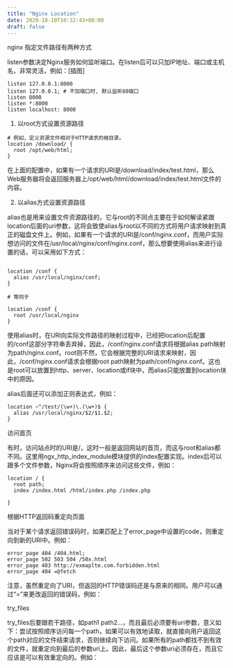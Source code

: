 ```yaml
---
title: "Nginx Location"
date: 2020-10-10T10:32:43+08:00
draft: false
---
```


nginx 指定文件路径有两种方式


listen参数决定Nginx服务如何监听端口。在listen后可以只加IP地址、端口或主机名，非常灵活，例如：[插图]

```
listen 127.0.0.1:8000
listen 127.0.0.1; # 不加端口时, 默认监听80端口
listen 8000 
listen *:8000
listen localhost: 8000
```


1. 以root方式设置资源路径

```shell
# 例如，定义资源文件相对于HTTP请求的根目录。
location /download/ {
  root /opt/web/html;
}
```

在上面的配置中，如果有一个请求的URI是/download/index/test.html，那么Web服务器将会返回服务器上/opt/web/html/download/index/test.html文件的内容。


2. 以alias方式设置资源路径

alias也是用来设置文件资源路径的，它与root的不同点主要在于如何解读紧跟location后面的uri参数，这将会致使alias与root以不同的方式将用户请求映射到真正的磁盘文件上。例如，如果有一个请求的URI是/conf/nginx.conf，而用户实际想访问的文件在/usr/local/nginx/conf/nginx.conf，那么想要使用alias来进行设置的话，可以采用如下方式：

```shell

location /conf {
  alias /usr/local/nginx/conf;
}

# 等同于

location /conf {
  root /usr/local/nginx
}
```

使用alias时，在URI向实际文件路径的映射过程中，已经把location后配置的/conf这部分字符串丢弃掉，因此，/conf/nginx.conf请求将根据alias path映射为path/nginx.conf。root则不然，它会根据完整的URI请求来映射，因此，/conf/nginx.conf请求会根据root path映射为path/conf/nginx.conf。这也是root可以放置到http、server、location或if块中，而alias只能放置到location块中的原因。

alias后面还可以添加正则表达式，例如：

```shell
location ~^/test/(\w+)\.(\w+)$ {
  alias /usr/local/nginx/$2/$1.$2;
}
```

访问首页

有时，访问站点时的URI是/，这时一般是返回网站的首页，而这与root和alias都不同。这里用ngx_http_index_module模块提供的index配置实现。index后可以跟多个文件参数，Nginx将会按照顺序来访问这些文件，例如：

```shell
location / {
  root path;
  index /index.html /html/index.php /index.php

}
```

根据HTTP返回码重定向页面

当对于某个请求返回错误码时，如果匹配上了error_page中设置的code，则重定向到新的URI中。例如：

```shell
error_page 404 /404.html;
error_page 502 503 504 /50x.html
error_page 403 http://exmaplte.com.forbidden.html
error_page 404 =@fetch
```

注意，虽然重定向了URI，但返回的HTTP错误码还是与原来的相同。用户可以通过“=”来更改返回的错误码，例如：

try_files

try_files后要跟若干路径，如path1 path2...，而且最后必须要有uri参数，意义如下：尝试按照顺序访问每一个path，如果可以有效地读取，就直接向用户返回这个path对应的文件结束请求，否则继续向下访问。如果所有的path都找不到有效的文件，就重定向到最后的参数uri上。因此，最后这个参数uri必须存在，而且它应该是可以有效重定向的。例如：

```shell

```